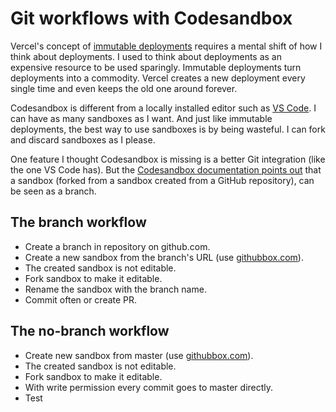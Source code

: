 # Git workflows with Codesandbox

Vercel's concept of
[immutable deployments](https://vercel.com/docs/v2/platform/deployments)
requires a mental shift of how I think about deployments. I used to think about
deployments as an expensive resource to be used sparingly. Immutable deployments
turn deployments into a commodity. Vercel creates a new deployment every single
time and even keeps the old one around forever.

Codesandbox is different from a locally installed editor such as
[VS Code](https://code.visualstudio.com/). I can have as many sandboxes as I
want. And just like immutable deployments, the best way to use sandboxes is by
being wasteful. I can fork and discard sandboxes as I please.

One feature I thought Codesandbox is missing is a better Git integration (like
the one VS Code has). But the
[Codesandbox documentation points out](https://codesandbox.io/docs/git#committing-and-opening-prs)
that a sandbox (forked from a sandbox created from a GitHub repository), can be
seen as a branch.

## The branch workflow

- Create a branch in repository on github.com.
- Create a new sandbox from the branch's URL (use
  [githubbox.com](https://github.com/dferber90/githubbox)).
- The created sandbox is not editable.
- Fork sandbox to make it editable.
- Rename the sandbox with the branch name.
- Commit often or create PR.

## The no-branch workflow

- Create new sandbox from master (use
  [githubbox.com](https://github.com/dferber90/githubbox)).
- The created sandbox is not editable.
- Fork sandbox to make it editable.
- With write permission every commit goes to master directly.
- Test
